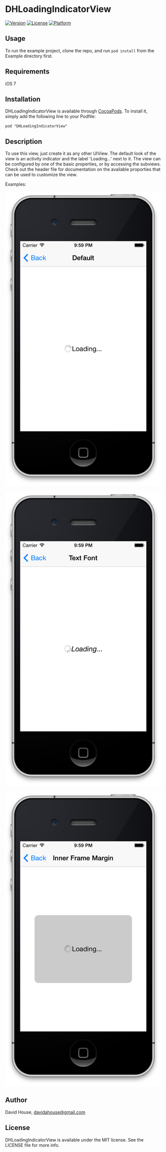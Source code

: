 # DHLoadingIndicatorView

[![Version](https://img.shields.io/cocoapods/v/DHLoadingIndicatorView.svg?style=flat)](http://cocoadocs.org/docsets/DHLoadingIndicatorView)
[![License](https://img.shields.io/cocoapods/l/DHLoadingIndicatorView.svg?style=flat)](http://cocoadocs.org/docsets/DHLoadingIndicatorView)
[![Platform](https://img.shields.io/cocoapods/p/DHLoadingIndicatorView.svg?style=flat)](http://cocoadocs.org/docsets/DHLoadingIndicatorView)

## Usage

To run the example project, clone the repo, and run `pod install` from the Example directory first.

## Requirements

iOS 7

## Installation

DHLoadingIndicatorView is available through [CocoaPods](http://cocoapods.org). To install
it, simply add the following line to your Podfile:

    pod "DHLoadingIndicatorView"

## Description

To use this view, just create it as any other UIView. The default look of the view is an activity
indicator and the label 'Loading...' next to it. The view can be configured by one of the basic
properties, or by accessing the subviews. Check out the header file for documentation on the
available proporties that can be used to customize the view.

Examples:

![Basic](https://raw.githubusercontent.com/davidahouse/DHLoadingIndicatorView/master/IndicatorViewExample_Basic.png)

![Changed Font](https://raw.githubusercontent.com/davidahouse/DHLoadingIndicatorView/master/IndicatorViewExample_Font.png)

![Frame](https://raw.githubusercontent.com/davidahouse/DHLoadingIndicatorView/master/IndicatorViewExample_Frame.png)

## Author

David House, davidahouse@gmail.com

## License

DHLoadingIndicatorView is available under the MIT license. See the LICENSE file for more info.
